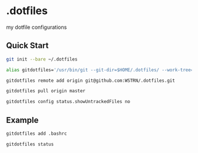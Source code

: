 # .dotfiles
my dotfile configurations

## Quick Start

```bash
git init --bare ~/.dotfiles
```

```bash
alias gitdotfiles='/usr/bin/git --git-dir=$HOME/.dotfiles/ --work-tree=$HOME' 
```

```bash
gitdotfiles remote add origin git@github.com:WSTRN/.dotfiles.git
```

```bash
gitdotfiles pull origin master
```

```bash
gitdotfiles config status.showUntrackedFiles no
```

## Example

```bash
gitdotfiles add .bashrc
```

```bash
gitdotfiles status
```
